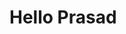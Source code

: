 <!DOCTYPE html>
<html>
  <head>
    <title>welcome</title>
  </head>
  <body>
    <h1>Hello Prasad</h1>
  </body>
</html>
